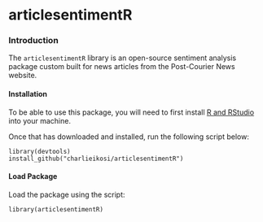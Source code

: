 # articlesentimentR
### Introduction
The `articlesentimentR` library is an open-source sentiment analysis package custom built for news articles from the Post-Courier News website.

#### Installation

To be able to use this package, you will need to first install [R and RStudio](https://posit.co/download/rstudio-desktop/) into your machine.

Once that has downloaded and installed, run the following script below:

```
library(devtools) 
install_github("charlieikosi/articlesentimentR")
```

#### Load Package
Load the package using the script:
```
library(articlesentimentR)
```
